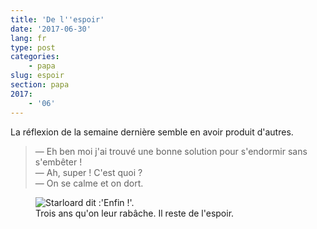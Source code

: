 ```yaml
---
title: 'De l''espoir'
date: '2017-06-30'
lang: fr
type: post
categories:
    - papa
slug: espoir
section: papa
2017:
    - '06'
---
```


La réflexion de la semaine dernière semble en avoir produit d'autres.

<!--more-->

> — Eh ben moi j'ai trouvé une bonne solution pour s'endormir sans s'embêter !  
> — Ah, super ! C'est quoi ?  
> — On se calme et on dort.

<figure>
  <img src="{{<fileFolder>}}finally.gif" alt="Starloard dit :'Enfin !'."/>
  <figcaption>Trois ans qu'on leur rabâche. Il reste de l'espoir.</figcaption>
</figure>
